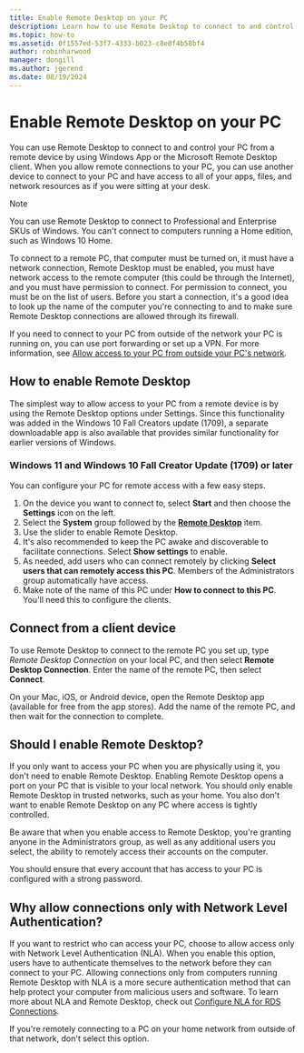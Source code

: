 ```yaml
---
title: Enable Remote Desktop on your PC
description: Learn how to use Remote Desktop to connect to and control your PC from a remote device.
ms.topic: how-to
ms.assetid: 0f1557ed-53f7-4333-b023-c8e0f4b58bf4
author: robinharwood
manager: dongill
ms.author: jgerend
ms.date: 08/19/2024
---
```


# Enable Remote Desktop on your PC

You can use Remote Desktop to connect to and control your PC from a remote device by using Windows App or the Microsoft Remote Desktop client. When you allow remote connections to your PC, you can use another device to connect to your PC and have access to all of your apps, files, and network resources as if you were sitting at your desk.

> [!NOTE]
> You can use Remote Desktop to connect to Professional and Enterprise SKUs of Windows. You can't connect to computers running a Home edition, such as Windows 10 Home.

To connect to a remote PC, that computer must be turned on, it must have a network connection, Remote Desktop must be enabled, you must have network access to the remote computer (this could be through the Internet), and you must have permission to connect. For permission to connect, you must be on the list of users. Before you start a connection, it's a good idea to look up the name of the computer you're connecting to and to make sure Remote Desktop connections are allowed through its firewall.

If you need to connect to your PC from outside of the network your PC is running on, you can use port forwarding or set up a VPN. For more information, see [Allow access to your PC from outside your PC's network](remote-desktop-allow-outside-access.md).

## How to enable Remote Desktop

The simplest way to allow access to your PC from a remote device is by using the Remote Desktop options under Settings. Since this functionality was added in the Windows 10 Fall Creators update (1709), a separate downloadable app is also available that provides similar functionality for earlier versions of Windows.

### Windows 11 and Windows 10 Fall Creator Update (1709) or later

You can configure your PC for remote access with a few easy steps.

1. On the device you want to connect to, select **Start**  and then choose the **Settings** icon on the left.
2. Select the **System** group followed by the [**Remote Desktop**](ms-settings:remotedesktop) item.
3. Use the slider to enable Remote Desktop.
4. It's also recommended to keep the PC awake and discoverable to facilitate connections. Select **Show settings** to enable.
5. As needed, add users who can connect remotely by clicking **Select users that can remotely access this PC**. Members of the Administrators group automatically have access.
6. Make note of the name of this PC under **How to connect to this PC**. You'll need this to configure the clients.

## Connect from a client device

To use Remote Desktop to connect to the remote PC you set up, type *Remote Desktop Connection* on your local PC, and then select **Remote Desktop Connection**. Enter the name of the remote PC, then select **Connect**.

On your Mac, iOS, or Android device, open the Remote Desktop app (available for free from the app stores). Add the name of the remote PC, and then wait for the connection to complete.

## Should I enable Remote Desktop?

If you only want to access your PC when you are physically using it, you don't need to enable Remote Desktop. Enabling Remote Desktop opens a port on your PC that is visible to your local network. You should only enable Remote Desktop in trusted networks, such as your home. You also don't want to enable Remote Desktop on any PC where access is tightly controlled.

Be aware that when you enable access to Remote Desktop, you're granting anyone in the Administrators group, as well as any additional users you select, the ability to remotely access their accounts on the computer.

You should ensure that every account that has access to your PC is configured with a strong password.

## Why allow connections only with Network Level Authentication?

If you want to restrict who can access your PC, choose to allow access only with Network Level Authentication (NLA). When you enable this option, users have to authenticate themselves to the network before they can connect to your PC. Allowing connections only from computers running Remote Desktop with NLA is a more secure authentication method that can help protect your computer from malicious users and software. To learn more about NLA and Remote Desktop, check out [Configure NLA for RDS Connections](/previous-versions/windows/it-pro/windows-server-2008-R2-and-2008/cc732713(v=ws.11)).

If you're remotely connecting to a PC on your home network from outside of that network, don't select this option.
